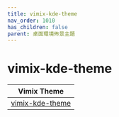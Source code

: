 ```yaml
---
title: vimix-kde-theme
nav_order: 1010
has_children: false
parent: 桌面環境佈景主題
---
```



# vimix-kde-theme

| Vimix Theme |
| --- |
| [vimix-kde-theme](https://github.com/vinceliuice/vimix-kde) |
